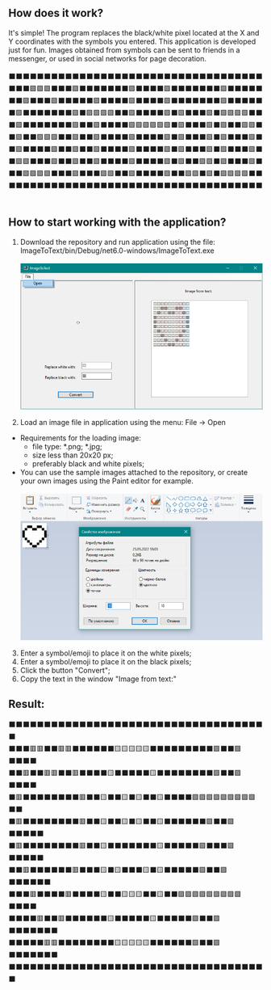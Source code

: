 <h2>How does it work?<br/></h2>
It's simple! The program replaces the black/white pixel located at the X and Y coordinates with the symbols you entered.
This application is developed just for fun. Images obtained from symbols can be sent to friends in a messenger, or used in social networks for page decoration.<br/>
<br/>
⬛️⬛️⬛️⬛️⬛️⬛️⬛️⬛️⬛️⬛️⬛️⬛️⬛️⬛️⬛️⬛️⬛️⬛️⬛️⬛️⬛️⬛️⬛️⬛️⬛️⬛️⬛️⬛️⬛️⬛️⬛️⬛️⬛️⬛️⬛️⬛️<br/>
⬛️⬛️⬛️🟪🟪🟪⬛️⬛️⬛️🟪⬛️⬛️⬛️⬛️⬛️⬛️⬛️🟪⬛️⬛️⬛️⬛️🟪⬛️⬛️⬛️⬛️⬛️⬛️⬛️🟪⬛️⬛️⬛️⬛️⬛️<br/>
⬛️⬛️🟪⬛️⬛️⬛️🟪⬛️⬛️⬛️⬛️⬛️🟪⬛️⬛️⬛️⬛️🟪⬛️⬛️⬛️⬛️🟪⬛️⬛️⬛️⬛️⬛️⬛️⬛️🟪⬛️⬛️⬛️⬛️⬛️<br/>
⬛️🟪⬛️⬛️⬛️⬛️⬛️⬛️⬛️🟪⬛️🟪🟪🟪🟪⬛️⬛️🟪⬛️⬛️⬛️⬛️🟪⬛️🟪⬛️⬛️⬛️🟪⬛️🟪🟪🟪🟪⬛️⬛️<br/>
⬛️🟪⬛️⬛️⬛️⬛️⬛️⬛️⬛️🟪⬛️⬛️🟪⬛️⬛️⬛️⬛️🟪🟪🟪🟪🟪🟪⬛️🟪⬛️⬛️⬛️🟪⬛️🟪⬛️⬛️🟪🟪⬛️<br/>
⬛️🟪⬛️⬛️🟪🟪🟪⬛️⬛️🟪⬛️⬛️🟪⬛️⬛️⬛️⬛️🟪⬛️⬛️⬛️⬛️🟪⬛️🟪⬛️⬛️⬛️🟪⬛️🟪⬛️⬛️⬛️🟪⬛️<br/>
⬛️🟪⬛️⬛️⬛️⬛️🟪⬛️⬛️🟪⬛️⬛️🟪⬛️⬛️⬛️⬛️🟪⬛️⬛️⬛️⬛️🟪⬛️🟪⬛️⬛️⬛️🟪⬛️🟪⬛️⬛️⬛️🟪⬛️<br/>
⬛️🟪🟪⬛️⬛️⬛️🟪⬛️⬛️🟪⬛️⬛️🟪⬛️⬛️⬛️⬛️🟪⬛️⬛️⬛️⬛️🟪⬛️🟪⬛️⬛️🟪🟪⬛️🟪⬛️⬛️⬛️🟪⬛️<br/>
⬛️⬛️🟪🟪🟪🟪⬛️⬛️⬛️🟪⬛️⬛️⬛️🟪🟪⬛️⬛️🟪⬛️⬛️⬛️⬛️🟪⬛️⬛️🟪🟪⬛️🟪⬛️🟪🟪🟪🟪⬛️⬛️<br/>
⬛️⬛⬛️⬛️⬛️⬛️⬛️⬛️⬛️⬛️⬛️⬛️⬛️⬛️⬛️⬛️⬛️⬛️⬛️⬛️⬛️⬛️⬛️⬛️⬛️⬛️⬛️⬛️⬛️⬛️⬛️⬛️⬛️⬛️⬛️⬛️<br/>
<br/>
<h2>How to start working with the application?</h2>

1) Download the repository and run application using the file: ImageToText/bin/Debug/net6.0-windows/ImageToText.exe<br/>
    <br/>
![ScreenS_2](https://github.com/ZakharovNB/ImageToText/blob/main/ScreenS_2.png?raw=true)<br/>

2) Load an image file in application using the menu: File -> Open
  + Requirements for the loading image:
    - file type: *.png; *.jpg;
    - size less than 20x20 px;
    - preferably black and white pixels;<br/>
  + You can use the sample images attached to the repository, or create your own images using the Paint editor for example.<br/>
    <br/>
![ScreenS_1](https://github.com/ZakharovNB/ImageToText/blob/main/ScreenS_1.png?raw=true)

3) Enter a symbol/emoji to place it on the white pixels;
4) Enter a symbol/emoji to place it on the black pixels;
5) Click the button "Convert";
6) Copy the text in the window "Image from text:"<br/>
<h2>Result:</h2>
⬛️⬛️⬛️⬛️⬛️⬛️⬛️⬛️⬛️⬛️⬛️⬛️⬛️⬛️⬛️⬛️⬛️⬛️⬛️⬛️⬛️⬛️⬛️⬛️⬛️⬛️⬛️⬛️⬛️⬛️⬛️⬛️⬛️⬛️⬛️⬛️⬛️<br/>
⬛️⬛️⬛️🟥🟥⬛️⬛️🟥🟥⬛️⬛️⬛️⬛️⬛️⬛️🟨🟨🟨🟨🟨⬛️⬛️⬛️⬛️⬛️⬛️⬛️⬛️⬛️🟪⬛️⬛️🟪⬛️⬛️⬛️⬛️<br/>
⬛️⬛️🟥⬛️⬛️🟥🟥⬛️⬛️🟥⬛️⬛️⬛️⬛️🟨⬛️⬛️⬛️⬛️⬛️🟨⬛️⬛️⬛️⬛️⬛️⬛️⬛️⬛️🟪⬛️⬛️🟪⬛️⬛️⬛️⬛️<br/>
⬛️🟥⬛️⬛️⬛️⬛️⬛️⬛️⬛️⬛️🟥⬛️⬛️🟨⬛️⬛️🟨⬛️🟨⬛️⬛️🟨⬛️⬛️⬛️⬛️🟪🟪🟪🟪🟪🟪🟪🟪🟪⬛️⬛️<br/>
⬛️🟥⬛️⬛️⬛️⬛️⬛️⬛️⬛️⬛️🟥⬛️⬛️🟨⬛️⬛️🟨⬛️🟨⬛️⬛️🟨⬛️⬛️⬛️⬛️⬛️⬛️🟪⬛️⬛️🟪⬛️⬛️⬛️⬛️⬛️<br/>
⬛️🟥⬛️⬛️⬛️⬛️⬛️⬛️⬛️⬛️🟥⬛️⬛️🟨⬛️⬛️⬛️⬛️⬛️⬛️⬛️🟨⬛️⬛️⬛️⬛️⬛️🟪⬛️⬛️⬛️🟪⬛️⬛️⬛️⬛️⬛️<br/>
⬛️⬛️🟥⬛️⬛️⬛️⬛️⬛️⬛️🟥⬛️⬛️⬛️🟨⬛️🟨⬛️⬛️⬛️🟨⬛️🟨⬛️⬛️⬛️⬛️⬛️🟪⬛️⬛️🟪⬛️⬛️⬛️⬛️⬛️⬛️<br/>
⬛️⬛️⬛️🟥⬛️⬛️⬛️⬛️🟥⬛️⬛️⬛️⬛️🟨⬛️⬛️🟨🟨🟨⬛️⬛️🟨⬛️⬛️🟪🟪🟪🟪🟪🟪🟪🟪🟪⬛️⬛️⬛️⬛️<br/>
⬛️⬛️⬛️⬛️🟥⬛️⬛️🟥⬛️⬛️⬛️⬛️⬛️⬛️🟨⬛️⬛️⬛️⬛️⬛️🟨⬛️⬛️⬛️⬛️⬛️🟪⬛️⬛️🟪⬛️⬛️⬛️⬛️⬛️⬛️⬛️<br/>
⬛️⬛️⬛️⬛️⬛️🟥🟥⬛️⬛️⬛️⬛️⬛️⬛️⬛️⬛️🟨🟨🟨🟨🟨⬛️⬛️⬛️⬛️⬛️⬛️🟪⬛️⬛️🟪⬛️⬛️⬛️⬛️⬛️⬛️⬛️<br/>
⬛️⬛️⬛️⬛️⬛️⬛️⬛️⬛️⬛️⬛️⬛️⬛️⬛️⬛️⬛️⬛️⬛️⬛️⬛️⬛️⬛️⬛️⬛️⬛️⬛️⬛️⬛️⬛️⬛️⬛️⬛️⬛️⬛️⬛️⬛️⬛️⬛️<br/>




